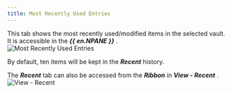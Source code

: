 ```yaml
---
title: Most Recently Used Entries
---
```

This tab shows the most recently used/modified items in the selected vault. It is accessible in the ***{{ en.NPANE }}*** .  
![Most Recently Used Entries](/img/en/rdm/mac/clip10082.png) 

By default, ten items will be kept in the ***Recent*** history.  

The ***Recent*** tab can also be accessed from the ***Ribbon*** in ***View - Recent*** .  
![View - Recent](/img/en/rdm/mac/RDMMac2005.png) 


